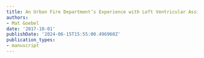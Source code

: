```yaml
---
title: An Urban Fire Department’s Experience with Left Ventricular Assist Device Patients
authors:
- Mat Goebel
date: '2017-10-01'
publishDate: '2024-06-15T15:55:00.496960Z'
publication_types:
- manuscript
---
```

